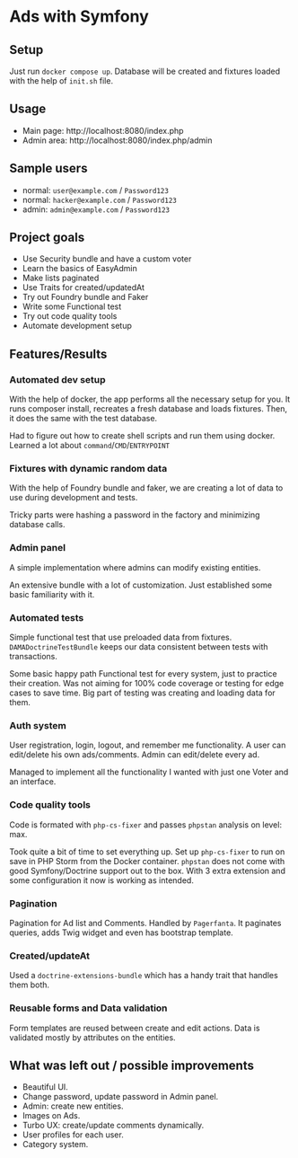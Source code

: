 # Ads with Symfony

## Setup

Just run `docker compose up`. Database will be created and fixtures loaded with the help of `init.sh` file.

## Usage

- Main page: http://localhost:8080/index.php
- Admin area: http://localhost:8080/index.php/admin

## Sample users

- normal: `user@example.com` / `Password123`
- normal: `hacker@example.com` / `Password123`
- admin: `admin@example.com` / `Password123`

## Project goals

- Use Security bundle and have a custom voter
- Learn the basics of EasyAdmin
- Make lists paginated
- Use Traits for created/updatedAt
- Try out Foundry bundle and Faker
- Write some Functional test
- Try out code quality tools
- Automate development setup

## Features/Results

### Automated dev setup

With the help of docker, the app performs all the necessary setup for you. 
It runs composer install, recreates a fresh database and loads fixtures.
Then, it does the same with the test database.

Had to figure out how to create shell scripts and run them using docker. 
Learned a lot about `command`/`CMD`/`ENTRYPOINT`

### Fixtures with dynamic random data

With the help of Foundry bundle and faker, we are creating a lot of data to use during development and tests.

Tricky parts were hashing a password in the factory and minimizing database calls.

### Admin panel

A simple implementation where admins can modify existing entities.

An extensive bundle with a lot of customization. Just established some basic familiarity with it.

### Automated tests

Simple functional test that use preloaded data from fixtures. 
`DAMADoctrineTestBundle` keeps our data consistent between tests with transactions.

Some basic happy path Functional test for every system, just to practice their creation.
Was not aiming for 100% code coverage or testing for edge cases to save time.
Big part of testing was creating and loading data for them.

### Auth system

User registration, login, logout, and remember me functionality. A user can edit/delete his own ads/comments. 
Admin can edit/delete every ad.

Managed to implement all the functionality I wanted with just one Voter and an interface.

### Code quality tools

Code is formated with `php-cs-fixer` and passes `phpstan` analysis on level: max.

Took quite a bit of time to set everything up.
Set up `php-cs-fixer` to run on save in PHP Storm from the Docker container.
`phpstan` does not come with good Symfony/Doctrine support out to the box.
With 3 extra extension and some configuration it now is working as intended.

### Pagination

Pagination for Ad list and Comments.
Handled by `Pagerfanta`. It paginates queries, adds Twig widget and even has bootstrap template.

### Created/updateAt

Used a `doctrine-extensions-bundle` which has a handy trait that handles them both.

### Reusable forms and Data validation

Form templates are reused between create and edit actions. Data is validated mostly by attributes on the entities.

## What was left out / possible improvements

- Beautiful UI.
- Change password, update password in Admin panel. 
- Admin: create new entities.
- Images on Ads.
- Turbo UX: create/update comments dynamically.
- User profiles for each user.
- Category system.

